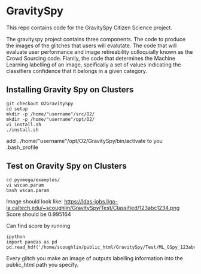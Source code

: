 # GravitySpy
This repo contains code for the GravitySpy Citizen Science project.

The gravityspy project contains three components. The code to produce the images of the glitches that users will evalutate. The code that will evaluate user performance and image retireability colloquially known as the Crowd Sourcing code. Fianlly, the code that determines the Machine Learning labelling of an image, speifically a set of values indicating the classifiers confidence that it belongs in a given category.

## Installing Gravity Spy on Clusters

```
git checkout O2GravitySpy
cd setup
mkdir -p /home/"username"/src/O2/
mkdir -p /home/"username"/opt/O2/
vi install.sh
./install.sh
```

add . /home/"username"/opt/O2/GravitySpy/bin/activate to you .bash_profile

## Test on Gravity Spy on Clusters
```
cd pyomega/examples/
vi wscan.param
bash wscan.param
```

Image should look like: https://ldas-jobs.ligo-la.caltech.edu/~scoughlin/GravitySpy/Test/Classified/123abc1234.png
Score should be  0.995164

Can find score by running
```
ipython
import pandas as pd
pd.read_hdf('/home/scoughlin/public_html/GravitySpy/Test/ML_GSpy_123abc1234.h5').Scratchy
```

Every glitch you make an image of outputs labelling information into the public_html path you specify.
